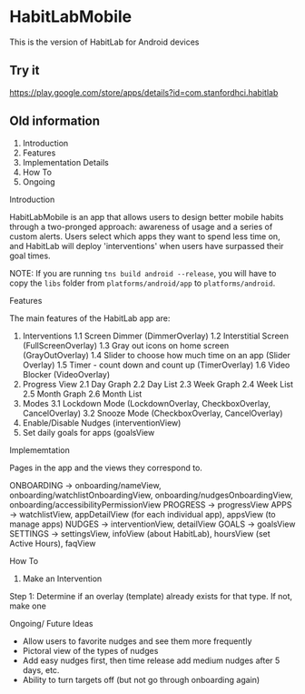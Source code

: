 # HabitLabMobile

This is the version of HabitLab for Android devices

## Try it

https://play.google.com/store/apps/details?id=com.stanfordhci.habitlab

## Old information

1. Introduction
2. Features
3. Implementation Details
4. How To
5. Ongoing 


Introduction

HabitLabMobile is an app that allows users to design better mobile habits through a two-pronged approach: awareness of usage and a series of custom alerts. Users select which apps they want to spend less time on, and HabitLab will deploy 'interventions' when users have surpassed their goal times. 

NOTE: If you are running `tns build android --release`, you will have to copy the `libs` folder from `platforms/android/app` to `platforms/android`.

Features

The main features of the HabitLab app are:

1. Interventions
  1.1 Screen Dimmer (DimmerOverlay)
  1.2 Interstitial Screen (FullScreenOverlay)
  1.3 Gray out icons on home screen (GrayOutOverlay)
  1.4 Slider to choose how much time on an app (Slider Overlay)
  1.5 Timer - count down and count up (TimerOverlay)
  1.6 Video Blocker (VideoOverlay)
2. Progress View
  2.1 Day Graph
  2.2 Day List
  2.3 Week Graph
  2.4 Week List
  2.5 Month Graph
  2.6 Month List
3. Modes
  3.1 Lockdown Mode (LockdownOverlay, CheckboxOverlay, CancelOverlay)
  3.2 Snooze Mode (CheckboxOverlay, CancelOverlay)
4. Enable/Disable Nudges (interventionView)
5. Set daily goals for apps (goalsView
  
  
  
  Implememtation
  
  Pages in the app and the views they correspond to.
  
ONBOARDING -> onboarding/nameView, onboarding/watchlistOnboardingView, onboarding/nudgesOnboardingView,  onboarding/accessibilityPermissionView 
PROGRESS -> progressView
APPS -> watchlistView, appDetailView (for each individual app), appsView (to manage apps)
NUDGES -> interventionView, detailView
GOALS -> goalsView
SETTINGS -> settingsView, infoView (about HabitLab), hoursView (set Active Hours), faqView
 
  
 How To
 
 
 1. Make an Intervention


Step 1: Determine if an overlay (template) already exists for that type. If not, make one



Ongoing/ Future Ideas

- Allow users to favorite nudges and see them more frequently
- Pictoral view of the types of nudges 
- Add easy nudges first, then time release add medium nudges after 5 days, etc.
- Ability to turn targets off (but not go through onboarding again)
